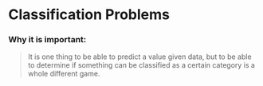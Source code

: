 # Classification Problems

### Why it is important:
> It is one thing to be able to predict a value given data, but to be able to determine if something can be classified as a certain category is a whole different game.  